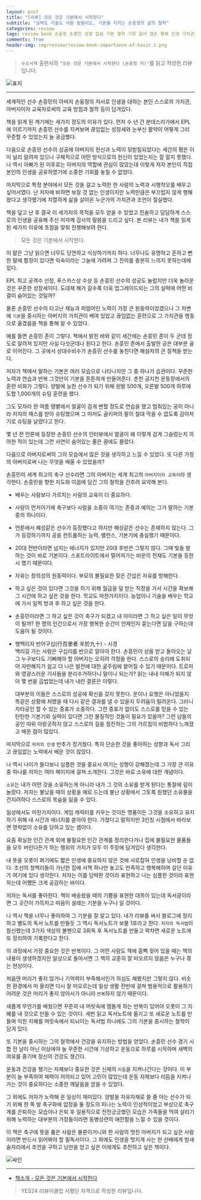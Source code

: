 ```yaml
---  
layout: post  
title: "[리뷰] 모든 것은 기본에서 시작한다"  
subtitle: "실력도 기술도 사람 됨됨이도, 기본을 지키는 손웅정의 삶의 철학"  
categories: review  
tags: review book 손웅정 손흥민 성찰 집념 기본 철학 기회 감사 겸손 행복 인생 가치관 조언 지침서 교육자 부모    
comments: true  
header-img: img/review/review-book-importance-of-basic-1.png
---  
```

  
> `수오서재` 출판사의 `"모든 것은 기본에서 시작한다 (손웅정 저)"`를 읽고 작성한 리뷰입니다.  

![표지](https://telegeam.github.io/assets/img/review/review-book-importance-of-basic-1.png)  

---

세계적인 선수 손흥민의 아버지 손웅정의 저서로 인생을 대하는 본인 스스로의 가치관, 아버지이자 교육자로써의 교육 방침과 철학 등이 담겨있다. 

책을 읽게 된 계기에는 세가지 정도의 이유가 있다. 먼저 수 년 간 분데스리가에서 EPL에 이르기까지 손흥민 선수를 지켜보며 끊임없는 성장세와 눈부신 활약이 어떻게 그리 꾸준할 수 있었는지 늘 궁금했다. 

다음으로 손흥민 선수의 성공에 아버지의 헌신과 노력이 뒷받침되었다는 세간의 평은 이미 널리 알려져 있으나 구체적으로 어떤 방식으로의 헌신이 있었는지는 잘 알지 못했다. 나 역시 아빠가 된 이후로는 아버지의 역할에 관심이 많았는데 이렇게 저자 본인이 직접 본인의 인생을 공유하였기에 소중한 기회를 놓칠 수 없었다.

마지막으로 특정 분야에서 모든 것을 걸고 노력한 한 사람의 노력과 시행착오를 배우고 싶어서였다. 난 저자에 비하면 보잘 것 없는 인생이지만 노력만큼은 부끄럽지 않게 행해왔다고 생각했기에 치열하게 삶을 살아온 누군가의 가치관과 조언이 절실했다. 

책을 덮고 난 후 결국 이 세가지의 목적을 모두 얻을 수 있었고 진솔하고 담담하게 스스로의 인생을 공유해 주신 저자께 감사의 말씀을 드리고 싶다. 본 리뷰는 내가 책을 읽게된 세가지 이유에 초점을 맞춰 진행해보려 한다.

> 모든 것은 기본에서 시작한다.

이 말은 그냥 읽으면 너무도 당연하고 식상하기까지 하다. 너무나도 유명하고 흔하고 뻔한 말에 함정이 있다면 익숙이라는 그늘에 가려져 그 진의를 충분히 느끼지 못하는데에 있다.

EPL 최고 공격수 선정, 푸스카스상 수상 등 손흥민 선수의 성공도 놀랍지만 더욱 놀라운 것은 꾸준한 성장세이다. 도대체 해가 갈수록 더욱 업그레이드되는 그의 실력에 어떤 비결이 숨어있는 것일까?

물론 손흥민 선수의 타고난 재능과 피땀어린 노력이 가장 큰 원동력이었겠으나 그 저변에 `기본`을 중시하는 아버지의 가치관이 베여 있었고 끊임없는 훈련으로 그 가치관을 행동으로 옮겼음을 책을 통해 알 수 있었다.

예를 들면 손흥민 존이 그렇다. 책에서 밝힌 바와 같이 세간에는 손흥민 존이 두 군데 정도로 알려져 있지만 사실 다섯군데나 된다고 한다. 손흥민 존에서 출발한 공은 대부분 골로 이어진다. 그 곳에서 상대수비수가 손흥민 선수를 놓친다면 해설자의 큰 질책을 받는다.

저자가 책에서 말하는 기본은 여러 모습으로 나타나지만 그 중 하나가 습관이다. 꾸준한 노력과 연습과 반복 그것만이 기본을 튼튼하게 만들어준다. 춘천 공지천 운동장에서의 훈련 비화가 그렇다. 양발에 능한 선수가 되기 위해 왼발 500개, 오른발 500개 하루에 도합 1,000개의 슈팅 훈련을 했다. 

그도 모자라 한 여름 땡볕에서 얼굴이 검게 변할 정도로 연습을 했고 멈춰있는 공이 아니라 저자의 패스를 받아 슈팅했으며 그 마저도 골키퍼의 팔이 절대 막을 수 없도록 감아차기로 슈팅을 날렸다고 한다. 

몇 년 전 언론에 등장한 손흥민 선수의 인터뷰에서 얼굴이 왜 이렇게 검게 그슬렀는지 의아한 적이 있는데 그런 사연이 숨어있는 줄은 꿈에도 몰랐다. 

다음으로 아버지로써의 그의 모습에서 많은 것을 생각하고 느낄 수 있었다. 또 다른 가정의 아버지로써 나는 무엇을 배울 수 있었을까?

손흥민이 세계 최고의 축구 선수라면 그의 아버지는 세계 최고의 `아버지이자 교육자`라 생각한다. 손흥민을 향한 지도와 이끔에 담긴 그의 철학을 간추려 요약해 본다.

* 배우는 사람보다 가르치는 사람의 교육이 더 중요하다.

* 사람이 먼저이기에 축구보다 사람을 소중히 여기는 존중과 예의는 그가 말하는 기본 중의 하나이다. 

* 언론에서 혜성같은 선수가 등장헀다고 하지만 혜성같은 선수는 존재하지 않는다. 그가 등장하기까지 공을 컨트롤하는 능력, 밸런스, 기본기에 충실했기 때문이다.

* 20대 전반이라면 넘치는 에너지가 있지만 20대 후반은 그렇지 않다. 그때 빛을 발하는 것이 바로 기본이다. 스포트라이트에서 멀어져가는 비운의 천재도 기본을 등한시 했기 때문이다.

* 자유는 창의성의 원동력이다. 부모의 불필요한 잦은 간섭은 자유를 방해한다.

* 하고 싶은 것이 있다면 그것을 하기 위해 월급을 덜 받는 직장을 가서 시간을 확보해 그 시간에 하고 싶은 것을 한다. 학교도 마찬가지이다. 농업이나 기술을 배우는 학교에 가서 일찍 방과 후 하고 싶은 것을 한다. 

* 손흥민이라면 그 하고 싶은 것이 축구가 되겠고 내 아이라면 그 하고 싶은 일이 무엇이 될까? 한 명의 인간으로서 가장 행복한 순간이 언제인지 묻는다면 답을 구하는데 도움이 될 것이다.

* 행백리자 반어구십(行百里者 半於九十) - 시경  
  백리길 가는 사람은 구십리를 반으로 알아야 한다. 손흥민이 상을 받고 돌아오는 날 그 누구보다도 기뻐해야 할 아버지는 오히려 걱정을 한다. 스스로의 승리에 도취되어 자만해지기 쉽고 더 나은 발전에 대한 굶주림에 옅어질 수 있기 때문이다. 트로피와 영광스러운 기사들을 분리수거하다니 말이나 되는가? 읽는 내내 이해가 되지 않아 몇 번을 곱씹었는데 내가 내린 결론은 이렇다.

  대부분의 이들은 스스로의 성공에 확신을 갖지 못한다. 운이나 요행은 아니었을지 똑같은 상황에 처했을 때 다시 같은 결과를 낼 수 있을지 두려움이 밀려온다. 그러니 자타공인 할 수 있는 증표가 소중하다. 그런 증표가 없이도 스스로를 믿을 수 있는 탄탄한 기본기와 실력이 있다면 그런 물질적인 것들이 필요가 있을까? 그런 남들의 공인 따위 아랑곳하지 않고 스스로의 길을 정진하는 그의 가르침이 비범하다 느껴졌고 배운 점이 많았다. 

마지막으로 `저자의 인생` 반추가 정겨웠다. 특히 단순한 것을 좋아하는 성향과 독서 그리고 끊임없는 노력에서 배운 것이 많았다. 

나 역시 나이가 들다보니 심플한 것을 중요시 여기는 성향이 강해졌는데 그 가장 큰 이유 중 하나를 저자는 여러 페이지에 걸쳐 소개한다. 그것은 바로 소유에 대한 개념이다. 

`소유`는 내가 어떤 것을 소유하는게 아니라 내가 그 것의 소유를 받게 된다는 통찰에 깊이 놀랐다. 저자는 불났을 때의 상황을 예로 드는데 불난 상황에서 그토록 원했던 소유물을 건지려하다 스스로의 목숨을 잃을 수 있다. 

일상에서도 마찬가지이다. 게임 캐릭터를 키우는 것이든 명품이든 그것을 소유하고 유지하기 위해 내 시간과 에너지를 쏟아야 한다. 가졌다고 말하지만 3인칭 시점에서 바라보면 영락없이 소유를 당하고 있는 셈이다. 

요즘 확실한 인간 관계 외에 불필요한 인간 관계를 정리한다거나 집에 불필요한 물품들을 모두 버린다든가 하는 행위의 가치가 모두 이 주장에 담겨있다 생각한다. 

내 뜻을 오롯이 펴기에도 짧은 인생에 중요하지 않은 것에 사로잡혀 인생을 낭비할 순 없다. 조선의 청백리들이 가난한 집에 서책 하나만 놓고도 만족하고 행복해하며 살던 이유가 여기에 있다 생각한다. 저자는 이를 담박한 것이라 표현하고 나는 심플한 것이라 표현하는데 어쨌든 크게 공감하는 바이다.

저자는 독서를 좋아한다. 책이 배송왔을 때의 기쁨을 표현한 대목이 있는데 독서광이라면 그 곳간이 가득차고 마음이 설레는 기분을 누구나 알 것이다. 

나 역시 책을 너무나 좋아하여 그 기분을 잘 알고 있다. 내가 리뷰를 써서 블로그에 정리하고 별도의 독서 노트를 만들듯 그 역시 독서노트가 보물 1호라고 한다. `저자의 독서법`이 참신했는데 3가지 색상의 볼펜으로 3회독 후 독서노트를 만들고 꽉차면 새로운 노트에 또 정리하여 기록한다고 한다. 

이 과정에서 가장 중요한 것은 반복이다. 그 어떤 사람도 책에 흠뻑 젖어 있을 때는 책의 내용이 생생하겠지만 알상으로 돌아서면 그 책의 교훈히 잘 떠오르지 않음은 누구나 겪는 현상이다. 

처음엔 머리가 좋지 않거나 기억력이 부족해서인가 의심도 해봤지만 그렇지 않다. 비슷한 환경에서 떠 올리면 다시 잘 떠오르는데 일상 생활 전반에 걸쳐 범용적으로 활용하기 어려운 것은 머리가 좋지 않아서가 아니라 `반복`하지 않기 때문이다. 

새롭게 무언가를 배웠으면 꾸준히 내 머릿속에 맴돌게 하는 반복이 있어야 오롯이 그 지혜를 내 것으로 만들 수 있는 것이다. 세번 읽고 독서노트에 옮기고 또 새로운 노트를 만들며 익힌 지혜를 머릿속에서 되뇌이는 독서법 하나에도 그의 기본을 중시하는 철학이 담겨 있다.

또 기본을 중시하는 그의 철학에서 건강을 유지하는 방법을 얻었다. 손흥민 선수 경기 시합 전 날이 아닌 이상에야 늘 꾸준한 시간에 기상하고 운동으로 하루를 시작하며 새벽의 여유를 즐기며 정신의 건강도 챙긴다. 

운동과 건강을 챙기는 자체보다 중요한 것은 신체의 `리듬`을 지켜나간다는 것이다. 이 부분이 늘 부족하여 체력이 저하되고 있어 고민이 많았는데 운동 자체보다 리듬을 지켜나가는 것이 중요하다는 소중한 깨달음을 얻을 수 있었다. 

그 외에도 저자가 노력해 온 일상이 재미있다. 양발을 자유자재로 쓸 줄 아는 선수가 되기 위해 한 쪽 발 축구화에 압정을 둘 정도의 피나는 노력이 인상적이었고 부상으로 축구계를 은퇴하는 모습이나 은퇴 후 일용직으로 전전긍긍했던 모습은 가족들을 먹여 살리기 위해 노력하는 대부분의 가장들이라면 동병상련의 애잔함을 느낄 수 있을 것이다. 

이 책은 축구에 뜻을 품은 사람은 물론이거니와 한 사람의 멋진 아버지가 되고 싶은 사람이라면 반드시 읽어봐야 할 필독서이다. 그 외에도 인생을 멋지게 사는 한 선배에게 밤새 술자리에서 조언을 구하고 낭만을 얻고 싶은 이에게도 추천하고 싶은 책이다. 

![싸인](https://telegeam.github.io/assets/img/review/review-book-importance-of-basic-2.png)  

---

* [책소개 - 모든 것은 기본에서 시작한다](http://www.yes24.com/Product/Goods/104086365)

> YES24 리뷰어클럽 서평단 자격으로 작성한 리뷰입니다.

